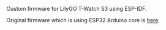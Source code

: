 Custom firmware for LilyGO T-Watch S3 using ESP-IDF.

Original firmware which is using ESP32 Arduino core is [here](https://github.com/Xinyuan-LilyGO/TTGO_TWatch_Library/tree/t-watch-s3).
